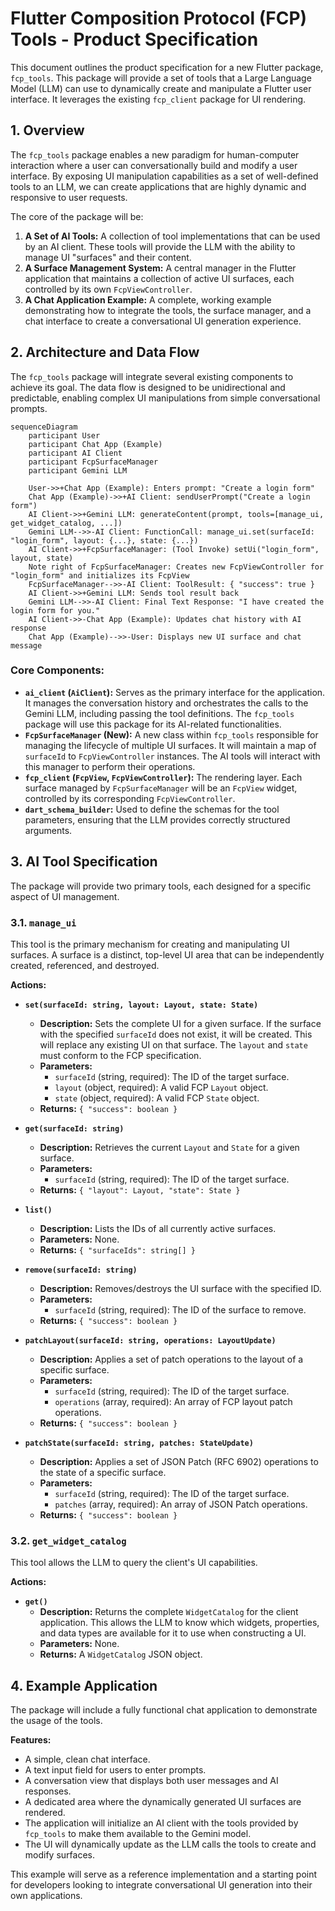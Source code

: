 # **Flutter Composition Protocol (FCP) Tools - Product Specification**

This document outlines the product specification for a new Flutter package, `fcp_tools`. This package will provide a set of tools that a Large Language Model (LLM) can use to dynamically create and manipulate a Flutter user interface. It leverages the existing `fcp_client` package for UI rendering.

## **1. Overview**

The `fcp_tools` package enables a new paradigm for human-computer interaction where a user can conversationally build and modify a user interface. By exposing UI manipulation capabilities as a set of well-defined tools to an LLM, we can create applications that are highly dynamic and responsive to user requests.

The core of the package will be:

1. **A Set of AI Tools:** A collection of tool implementations that can be used by an AI client. These tools will provide the LLM with the ability to manage UI "surfaces" and their content.
2. **A Surface Management System:** A central manager in the Flutter application that maintains a collection of active UI surfaces, each controlled by its own `FcpViewController`.
3. **A Chat Application Example:** A complete, working example demonstrating how to integrate the tools, the surface manager, and a chat interface to create a conversational UI generation experience.

## **2. Architecture and Data Flow**

The `fcp_tools` package will integrate several existing components to achieve its goal. The data flow is designed to be unidirectional and predictable, enabling complex UI manipulations from simple conversational prompts.

```mermaid
sequenceDiagram
    participant User
    participant Chat App (Example)
    participant AI Client
    participant FcpSurfaceManager
    participant Gemini LLM

    User->>+Chat App (Example): Enters prompt: "Create a login form"
    Chat App (Example)->>+AI Client: sendUserPrompt("Create a login form")
    AI Client->>+Gemini LLM: generateContent(prompt, tools=[manage_ui, get_widget_catalog, ...])
    Gemini LLM-->>-AI Client: FunctionCall: manage_ui.set(surfaceId: "login_form", layout: {...}, state: {...})
    AI Client->>+FcpSurfaceManager: (Tool Invoke) setUi("login_form", layout, state)
    Note right of FcpSurfaceManager: Creates new FcpViewController for "login_form" and initializes its FcpView
    FcpSurfaceManager-->>-AI Client: ToolResult: { "success": true }
    AI Client->>+Gemini LLM: Sends tool result back
    Gemini LLM-->>-AI Client: Final Text Response: "I have created the login form for you."
    AI Client->>-Chat App (Example): Updates chat history with AI response
    Chat App (Example)-->>-User: Displays new UI surface and chat message
```

### **Core Components:**

- **`ai_client` (`AiClient`):** Serves as the primary interface for the application. It manages the conversation history and orchestrates the calls to the Gemini LLM, including passing the tool definitions. The `fcp_tools` package will use this package for its AI-related functionalities.
- **`FcpSurfaceManager` (New):** A new class within `fcp_tools` responsible for managing the lifecycle of multiple UI surfaces. It will maintain a map of `surfaceId` to `FcpViewController` instances. The AI tools will interact with this manager to perform their operations.
- **`fcp_client` (`FcpView`, `FcpViewController`):** The rendering layer. Each surface managed by `FcpSurfaceManager` will be an `FcpView` widget, controlled by its corresponding `FcpViewController`.
- **`dart_schema_builder`:** Used to define the schemas for the tool parameters, ensuring that the LLM provides correctly structured arguments.

## **3. AI Tool Specification**

The package will provide two primary tools, each designed for a specific aspect of UI management.

### **3.1. `manage_ui`**

This tool is the primary mechanism for creating and manipulating UI surfaces. A surface is a distinct, top-level UI area that can be independently created, referenced, and destroyed.

**Actions:**

- **`set(surfaceId: string, layout: Layout, state: State)`**

  - **Description:** Sets the complete UI for a given surface. If the surface with the specified `surfaceId` does not exist, it will be created. This will replace any existing UI on that surface. The `layout` and `state` must conform to the FCP specification.
  - **Parameters:**
    - `surfaceId` (string, required): The ID of the target surface.
    - `layout` (object, required): A valid FCP `Layout` object.
    - `state` (object, required): A valid FCP `State` object.
  - **Returns:** `{ "success": boolean }`

- **`get(surfaceId: string)`**

  - **Description:** Retrieves the current `Layout` and `State` for a given surface.
  - **Parameters:**
    - `surfaceId` (string, required): The ID of the target surface.
  - **Returns:** `{ "layout": Layout, "state": State }`

- **`list()`**

  - **Description:** Lists the IDs of all currently active surfaces.
  - **Parameters:** None.
  - **Returns:** `{ "surfaceIds": string[] }`

- **`remove(surfaceId: string)`**

  - **Description:** Removes/destroys the UI surface with the specified ID.
  - **Parameters:**
    - `surfaceId` (string, required): The ID of the surface to remove.
  - **Returns:** `{ "success": boolean }`

- **`patchLayout(surfaceId: string, operations: LayoutUpdate)`**

  - **Description:** Applies a set of patch operations to the layout of a specific surface.
  - **Parameters:**
    - `surfaceId` (string, required): The ID of the target surface.
    - `operations` (array, required): An array of FCP layout patch operations.
  - **Returns:** `{ "success": boolean }`

- **`patchState(surfaceId: string, patches: StateUpdate)`**
  - **Description:** Applies a set of JSON Patch (RFC 6902) operations to the state of a specific surface.
  - **Parameters:**
    - `surfaceId` (string, required): The ID of the target surface.
    - `patches` (array, required): An array of JSON Patch operations.
  - **Returns:** `{ "success": boolean }`

### **3.2. `get_widget_catalog`**

This tool allows the LLM to query the client's UI capabilities.

**Actions:**

- **`get()`**
  - **Description:** Returns the complete `WidgetCatalog` for the client application. This allows the LLM to know which widgets, properties, and data types are available for it to use when constructing a UI.
  - **Parameters:** None.
  - **Returns:** A `WidgetCatalog` JSON object.

## **4. Example Application**

The package will include a fully functional chat application to demonstrate the usage of the tools.

**Features:**

- A simple, clean chat interface.
- A text input field for users to enter prompts.
- A conversation view that displays both user messages and AI responses.
- A dedicated area where the dynamically generated UI surfaces are rendered.
- The application will initialize an AI client with the tools provided by `fcp_tools` to make them available to the Gemini model.
- The UI will dynamically update as the LLM calls the tools to create and modify surfaces.

This example will serve as a reference implementation and a starting point for developers looking to integrate conversational UI generation into their own applications.
